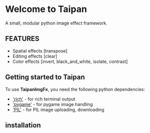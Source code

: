 # Welcome to Taipan

A small, modular python image effect framework.

## FEATURES
 - Spatial effects [transpose]
 - Editing effects [clear]
 - Color effects [invert, black_and_white, isolate, contrast]

## Getting started to Taipan

To use **TaipanImgFx**, you need the following python dependencies:

 - ['rich'](https://pypi.org/project/rich/) - for rich terminal output
 - ['pygame'](https://pypi.org/project/pygame/) - for pygame image handling
 - ['PIL'](https://pypi.org/project/PIL/) - for PIL image uploading, downloading

## installation